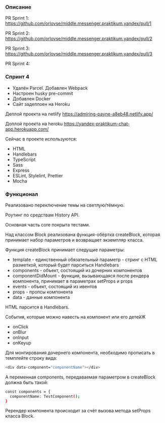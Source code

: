 ### Описание

PR Sprint 1: https://github.com/orlovse/middle.messenger.praktikum.yandex/pull/1

PR Sprint 2: https://github.com/orlovse/middle.messenger.praktikum.yandex/pull/2

PR Sprint 3: https://github.com/orlovse/middle.messenger.praktikum.yandex/pull/3

PR Sprint 4:

### Спринт 4

- Удалён Parcel. Добавлен Webpack
- Настроен husky pre-commit
- Добавлен Docker
- Сайт задеплоен на Heroku

Деплой проекта на netlify https://admiring-payne-a8eb48.netlify.app/

Доплой проекта на heroku https://yandex-praktikum-chat-app.herokuapp.com/

Сейчас в проекте используются:

- HTML
- Handlebars
- TypeScript
- Sass
- Express
- ESLint, Stylelint, Prettier
- Mocha

### Функционал

Реализовано переключение темы на светлую/тёмную.

Роутинг по средствам History API.

Основная часть core покрыта тестами.

Над классом Block реализована функция-обёртка createBlock, которая принимает набор параметров и возвращает экземпляр класса.

Функция createBlock принимает следущие параметры:

- template - единственный обязательный параметр - стринг с HTML разметкой, который будет парситься Handlebars
- components - объект, состоящий из дочерних компонентов
- componentDidMount - функция, вызывающаяся после рендера компонента, принимает в параметрах setProps и props
- events - объект, состоящий из ивентов
- props - пропсы компонента
- data - данные компонента

HTML парсится в Handlebars.

События, которые можно навесть на компонент или его детейЖ

- onClick
- onBlur
- onInput
- onKeyup

Для монтирования дочернего компонента, необходимо прописать в темплейте строку вида:

```bash
<div data-component="componentName"></div>
```

А переменная components, передаваемая параметром в createBlock должна быть такой:

```bash
const components = {
  componentName: TestComponent();
}
```

Ререндер компонента происходит за счёт вызова метода setProps класса Block.
